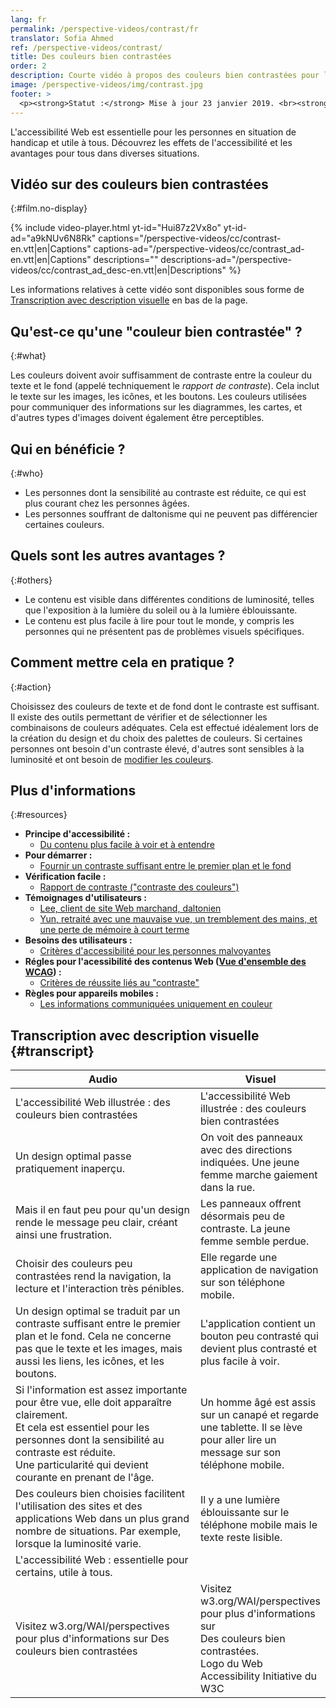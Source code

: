 ```yaml
---
lang: fr
permalink: /perspective-videos/contrast/fr
translator: Sofia Ahmed
ref: /perspective-videos/contrast/
title: Des couleurs bien contrastées
order: 2
description: Courte vidéo à propos des couleurs bien contrastées pour l'accessibilité Web - de quoi s'agit-il, qui en bénéficie, et comment mettre cela en pratique.
image: /perspective-videos/img/contrast.jpg
footer: >
  <p><strong>Statut :</strong> Mise à jour 23 janvier 2019. <br><strong>Auteur et direction du projet :</strong> <a href="https://www.w3.org/People/shadi">Shadi Abou-Zahra</a>.  Développé par l' <a href="https://www.w3.org/WAI/EO/">Education and Outreach Working Group (EOWG)</a> avec le soutien du projet <a href="https://www.w3.org/WAI/DEV/">WAI-DEV project</a><a href="./acknowledgements/">Remerciements (anglais)</a>.</p>
---
```


L'accessibilité Web est essentielle pour les personnes en situation de handicap et utile à tous. Découvrez les effets de l'accessibilité et les avantages pour tous dans diverses situations.

## Vidéo sur des couleurs bien contrastées
{:#film.no-display}

{% include video-player.html
    yt-id="Hui87z2Vx8o"
    yt-id-ad="a9kNUv6N8Rk"
    captions="/perspective-videos/cc/contrast-en.vtt|en|Captions"
    captions-ad="/perspective-videos/cc/contrast_ad-en.vtt|en|Captions"
    descriptions=""
    descriptions-ad="/perspective-videos/cc/contrast_ad_desc-en.vtt|en|Descriptions"
%}

Les informations relatives à cette vidéo sont disponibles sous forme de [Transcription avec description visuelle](#transcript) en bas de la page.

## Qu'est-ce qu'une "couleur bien contrastée" ?
{:#what}

Les couleurs doivent avoir suffisamment de contraste entre la couleur du texte et le fond (appelé techniquement le <em>rapport de contraste</em>). Cela inclut le texte sur les images, les icônes, et les boutons. Les couleurs utilisées pour communiquer des informations sur les diagrammes, les cartes, et d'autres types d'images doivent également être perceptibles.

## Qui en bénéficie ?
{:#who}

-   Les personnes dont la sensibilité au contraste est réduite, ce qui est plus courant chez les personnes âgées.
-   Les personnes souffrant de daltonisme qui ne peuvent pas différencier certaines couleurs.

## Quels sont les autres avantages ?
{:#others}

-   Le contenu est visible dans différentes conditions de luminosité, telles que l'exposition à la lumière du soleil ou à la lumière éblouissante.
-   Le contenu est plus facile à lire pour tout le monde, y compris les personnes qui ne présentent pas de problèmes visuels spécifiques.

## Comment mettre cela en pratique ?
{:#action}

Choisissez des couleurs de texte et de fond dont le contraste est suffisant. Il existe des outils permettant de vérifier et de sélectionner les combinaisons de couleurs adéquates. Cela est effectué idéalement lors de la création du design et du choix des palettes de couleurs. Si certaines personnes ont besoin d'un contraste élevé, d'autres sont sensibles à la luminosité et ont besoin de [modifier les couleurs](perspective-videos/customizable/).

## Plus d'informations
{:#resources}

-   **Principe d'accessibilité :**
    -   [Du contenu plus facile à voir et à entendre](/fundamentals/accessibility-principles/#distinguishable)
-   **Pour démarrer :**
    -   [Fournir un contraste suffisant entre le premier plan et le fond](/tips/designing/#provide-sufficient-contrast-between-foreground-and-background) 
-   **Vérification facile :**
    -   [Rapport de contraste ("contraste des couleurs")](/test-evaluate/preliminary/#contrast) 
-   **Témoignages d'utilisateurs :**
    -   [Lee, client de site Web marchand, daltonien](/people-use-web/user-stories/#shopper)
    -   [Yun, retraité avec une mauvaise vue, un tremblement des mains, et une perte de mémoire à court terme](/people-use-web/user-stories/#retiree)
-   **Besoins des utilisateurs :**
    -   [Critères d'accessibilité pour les personnes malvoyantes](http://www.w3.org/TR/low-vision-needs/) 
-   **Régles pour l'acessibilité des contenus Web ([Vue d'ensemble des WCAG](/standards-guidelines/wcag/)) :** 
    -   [Critères de réussite liés au "contraste"](https://www.w3.org/WAI/WCAG21/quickref/?tags=contrast) 
-   **Règles pour appareils mobiles :**
    -   [Les informations communiquées uniquement en couleur](/standards-guidelines/shared-experiences/#color) 

## Transcription avec description visuelle {#transcript}

<table>
  <thead>
    <tr>
      <th width="65%">Audio</th>
      <th>Visuel</th>
    </tr>
  </thead>
  <tbody>
    <tr>
      <td>L'accessibilité Web illustrée : des couleurs bien contrastées</td>
      <td>L'accessibilité Web illustrée : des couleurs bien contrastées</td>
    </tr>
    <tr>
      <td>Un design optimal passe pratiquement inaperçu.</td>
      <td>On voit des panneaux avec des directions indiquées. Une jeune femme marche gaiement dans la rue.</td>
    </tr>
    <tr>
      <td>Mais il en faut peu pour qu'un design rende le message peu clair, créant ainsi une frustration.</td>
      <td>Les panneaux offrent désormais peu de contraste. La jeune femme semble perdue.</td>
    </tr>
    <tr>
      <td>Choisir des couleurs peu contrastées rend la navigation, la lecture et l'interaction très pénibles.</td>
      <td>Elle regarde une application de navigation sur son téléphone mobile.</td>
    </tr>
    <tr>
      <td>Un design optimal se traduit par un contraste suffisant entre le premier plan et le fond. Cela ne concerne pas que le texte et les images, mais aussi les liens, les icônes, et les boutons.</td>
      <td>L'application contient un bouton peu contrasté qui devient plus contrasté et plus facile à voir.</td>
    </tr>
    <tr>
      <td>Si l'information est assez importante pour être vue, elle doit apparaître clairement.<br>
        Et cela est essentiel pour les personnes dont la sensibilité au contraste est réduite.<br>
        Une particularité qui devient courante en prenant de l'âge.</td>
      <td>Un homme âgé est assis sur un canapé et regarde une tablette. Il se lève pour aller lire un message sur son téléphone mobile.</td>
    </tr>
    <tr>
      <td>Des couleurs bien choisies facilitent l'utilisation des sites et des applications Web dans un plus grand nombre de situations. Par exemple, lorsque la luminosité varie.</td>
      <td>Il y a une lumière éblouissante sur le téléphone mobile mais le texte reste lisible.</td>
    </tr>
    <tr>
      <td>L'accessibilité Web : essentielle pour certains, utile à tous.</td>
      <td>&nbsp;</td>
    </tr>
    <tr>
      <td>Visitez w3.org/WAI/perspectives pour plus d'informations sur Des couleurs bien contrastées</td>
      <td>Visitez<br>
        w3.org/WAI/perspectives<br>
        pour plus d'informations sur<br>
        Des couleurs bien contrastées. <br>
        Logo du Web Accessibility Initiative du W3C</td>
    </tr>
  </tbody>
</table>
